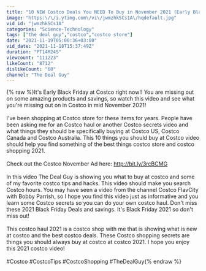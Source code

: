 ```yaml
---
title: "10 NEW Costco Deals You NEED To Buy in November 2021 (Early Black Friday Deals!)"
image: "https:\/\/i.ytimg.com\/vi\/jwmzhkSCs1A\/hqdefault.jpg"
vid_id: "jwmzhkSCs1A"
categories: "Science-Technology"
tags: ["the deal guy","costco","costco store"]
date: "2021-11-19T05:00:36+03:00"
vid_date: "2021-11-18T15:37:49Z"
duration: "PT14M24S"
viewcount: "111223"
likeCount: "8712"
dislikeCount: "60"
channel: "The Deal Guy"
---
```

{% raw %}It's Early Black Friday at Costco right now!! You are missing out on some amazing products and savings, so watch this video and see what you're missing out on in Costco in mid November 2021! <br /><br />I've been shopping at Costco store for these items for years. People have been asking me for an Costco haul or another Costco secrets video and what things they should be specifically buying at Costco US, Costco Canada and Costco Australia. This 10 things you should buy at Costco video should help you find something of the best things costco store and costco shopping 2021.<br /><br />Check out the Costco November Ad here: <a rel="nofollow" target="blank" href="http://bit.ly/3rcBCMG">http://bit.ly/3rcBCMG</a><br /><br />In this video The Deal Guy is showing you what to buy at costco and some of my favorite costco tips and hacks. This video should make you search Costco hours. You may have seen a video from the channel Costco FlavCity with Bobby Parrish, so I hope you find this video just as informative and you learn some Costco secrets so you can do your own costco haul. Don't miss these 2021 Black Friday Deals and savings. It's Black Friday 2021 so don't miss out!<br /><br />This costco haul 2021 is a costco shop with me that is showing what is new at costco and the best costco deals. These Costco shopping secrets are things you should always buy at costco at costco 2021. I hope you enjoy this 2021 costco video!<br /><br />#Costco #CostcoTips #CostcoShopping #TheDealGuy{% endraw %}
